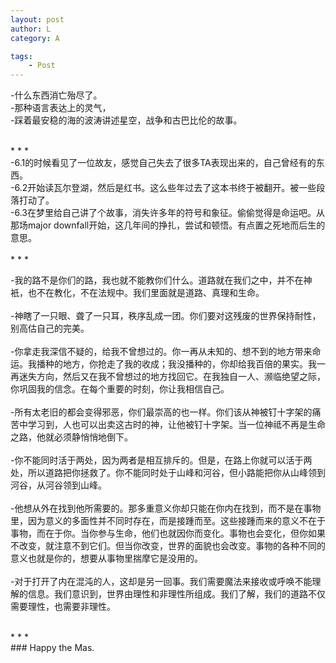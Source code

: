```yaml
---
layout: post
author: L
category: A

tags:
    - Post
---
```


-什么东西消亡殆尽了。<br>
-那种语言表达上的灵气，<br>
-踩着最安稳的海的波涛讲述星空，战争和古巴比伦的故事。<br>


<br>
* * *
<br>
-6.1的时候看见了一位故友，感觉自己失去了很多TA表现出来的，自己曾经有的东西。<br>
-6.2开始读瓦尔登湖，然后是红书。这么些年过去了这本书终于被翻开。被一些段落打动了。<br>
-6.3在梦里给自己讲了个故事，消失许多年的符号和象征。偷偷觉得是命运吧。从那场major downfall开始，这几年间的挣扎，尝试和顿悟。有点置之死地而后生的意思。<br>
<br>
* * *
<br>



-我的路不是你们的路，我也就不能教你们什么。道路就在我们之中，并不在神衹，也不在教化，不在法规中。我们里面就是道路、真理和生命。<br>
<br>
-神瞎了一只眼、聋了一只耳，秩序乱成一团。你们要对这残废的世界保持耐性，别高估自己的完美。<br>
<br>
-你拿走我深信不疑的，给我不曾想过的。你一再从未知的、想不到的地方带来命运。我播种的地方，你抢走了我的收成；我没播种的，你却给我百倍的果实。我一再迷失方向，然后又在我不曾想过的地方找回它。在我独自一人、濒临绝望之际，你巩固我的信念。在每个重要的时刻，你让我相信自己。<br>
<br>
-所有太老旧的都会变得邪恶，你们最崇高的也一样。你们该从神被钉十字架的痛苦中学习到，人也可以出卖这古时的神，让他被钉十字架。当一位神祗不再是生命之路，他就必须静悄悄地倒下。<br>
<br>
-你不能同时活于两处，因为两者是相互排斥的。但是，在路上你就可以活于两处，所以道路把你拯救了。你不能同时处于山峰和河谷，但小路能把你从山峰领到河谷，从河谷领到山峰。<br>
<br>
-他想从外在找到他所需要的。那多重意义你却只能在你内在找到，而不是在事物里，因为意义的多面性并不同时存在，而是接踵而至。这些接踵而来的意义不在于事物，而在于你。当你参与生命，他们也就因你而变化。事物也会变化，但你如果不改变，就注意不到它们。但当你改变，世界的面貌也会改变。事物的各种不同的意义也就是你的，想要从事物里揣摩它是没用的。<br>
<br>
-对于打开了内在混沌的人，这却是另一回事。我们需要魔法来接收或呼唤不能理解的信息。我们意识到，世界由理性和非理性所组成。我们了解，我们的道路不仅需要理性，也需要非理性。<br>

<br>
* * *
<br>
### Happy the Mas.

